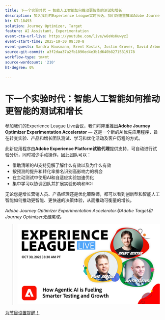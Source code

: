 ```yaml
---
title: 下一个实验时代 — 智能人工智能如何推动更智能的测试和增长
description: 加入我们的Experience League实时会话，我们将隆重推出Adobe Journey Optimizer Experimentation Accelerator — 这是一个新的AI优先应用程序，旨在转变实验、产品和增长团队测试、学习和优化活动及客户历程的方式。
kt: KT-18493
solution: Journey Optimizer, Target
feature: AI Assistant, Experimentation
event-cta-url-live: https://youtube.com/live/w8eWsKuwyzI
event-start-time: 2025-10-30 08:30-8
event-guests: Sandra Hausmann, Brent Kostak, Justin Grover, David Arbour
source-git-commit: a3f2daa37a2fb1896ed4e3b1d640b82715319178
workflow-type: tm+mt
source-wordcount: '210'
ht-degree: 0%

---
```



# 下一个实验时代：智能人工智能如何推动更智能的测试和增长

参加我们的Experience League Live会议，我们将隆重推出&#x200B;**Adobe Journey Optimizer Experimentation Accelerator** — 这是一个新的AI优先应用程序，旨在转变实验、产品和增长团队测试、学习和优化活动及客户历程的方式。

此新应用程序由&#x200B;**Adobe Experience Platform试验代理**&#x200B;提供支持，可自动进行试验分析，同时减少手动操作，因此团队可以：

* 借助清晰的AI支持见解了解什么有效以及为什么有效
* 按预测的提升和转化率排名识别高影响力的机会
* 在主动测试中使用AI和自适应实验加速优化
* 集中学习以协调团队并扩展实验影响和ROI

无论您是增长营销人员、产品经理还是优化策略师，都可以看到创新型和智能人工智能如何推动更智能、更快速的决策体验，从而推动可衡量的增长。

*Adobe Journey Optimizer Experimentation Accelerator与Adobe Target和Journey Optimizer无缝集成。*

>![显示横幅](/help/experience-league-live/assets/exl-live-episode-10-30-25-web-banner.png)

[为节目设置提醒！](https://youtube.com/live/w8eWsKuwyzI)

